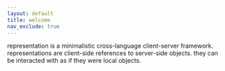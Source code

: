 ```yaml
---
layout: default
title: welcome
nav_exclude: true
---
```


representation is a minimalistic cross-language client-server framework.
representations are client-side references to server-side objects.
they can be interacted with as if they were local objects.
